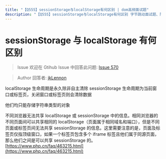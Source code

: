 ```yaml
---
title: "【Q555】sessionStorage与localStorage有何区别 | dom高频面试题"
description: "【Q555】sessionStorage与localStorage有何区别 字节跳动面试题、阿里腾讯面试题、美团小米面试题。"
---
```


# sessionStorage 与 localStorage 有何区别

> Issue
> 欢迎在 Gtihub Issue 中回答此问题: [Issue 570](https://github.com/shfshanyue/Daily-Question/issues/570)

> Author
> 回答者: [jkLennon](https://github.com/jkLennon)

localStorage 生命周期是永久除非自主清除
sessionStorage 生命周期为当前窗口或标签页，关闭窗口或标签页则会清除数据

他们均只能存储字符串类型的对象

不同浏览器无法共享 localStorage 或 sessionStorage 中的信息。相同浏览器的不同页面间可以共享相同的 localStorage（页面属于相同域名和端口），但是不同页面或标签页间无法共享 sessionStorage 的信息。这里需要注意的是，页面及标 签页仅指顶级窗口，如果一个标签页包含多个 iframe 标签且他们属于同源页面，那么他们之间是可以共享 sessionStorage 的。
[https://www.php.cn/faq/463215.html](https://www.php.cn/faq/463215.html)
